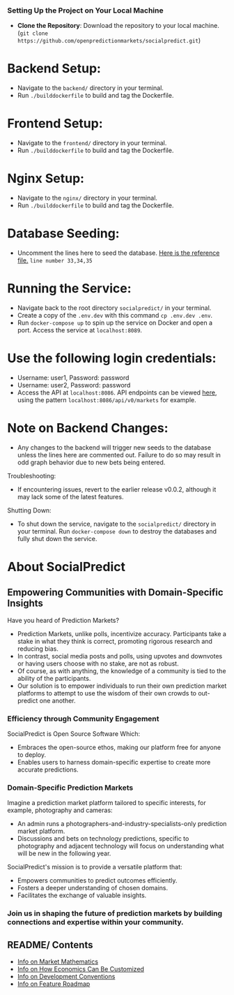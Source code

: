

### Setting Up the Project on Your Local Machine ###

- **Clone the Repository**: Download the repository to your local machine. (`git clone https://github.com/openpredictionmarkets/socialpredict.git`)

# Backend Setup:

- Navigate to the `backend/` directory in your terminal.
- Run `./builddockerfile` to build and tag the Dockerfile.

# Frontend Setup:

- Navigate to the `frontend/` directory in your terminal.
- Run `./builddockerfile` to build and tag the Dockerfile.

# Nginx Setup:

- Navigate to the `nginx/` directory in your terminal.
- Run `./builddockerfile` to build and tag the Dockerfile.
  
# Database Seeding:

- Uncomment the lines here to seed the database. [Here is the reference file.](https://github.com/openpredictionmarkets/socialpredict/blob/c52ad85ee20cc2ab347598db543fb29ad05c45d9/backend/main.go#L32) `line number 33,34,35`
  
# Running the Service:

- Navigate back to the root directory `socialpredict/` in your terminal.
- Create a copy of the `.env.dev` with this command `cp .env.dev .env`.
- Run `docker-compose up` to spin up the service on Docker and open a port. Access the service at `localhost:8089`.

# Use the following login credentials:

- Username: user1, Password: password
- Username: user2, Password: password
- Access the API at `localhost:8086`. API endpoints can be viewed [here](localhost:8086/api/v0/markets), using the pattern `localhost:8086/api/v0/markets` for example.
  
# Note on Backend Changes:

- Any changes to the backend will trigger new seeds to the database unless the lines here are commented out. Failure to do so may result in odd graph behavior due to new bets being entered.

Troubleshooting:

- If encountering issues, revert to the earlier release v0.0.2, although it may lack some of the latest features.

Shutting Down:

- To shut down the service, navigate to the `socialpredict/` directory in your terminal.
Run `docker-compose down` to destroy the databases and fully shut down the service.



# About SocialPredict

## Empowering Communities with Domain-Specific Insights

Have you heard of Prediction Markets?

- Prediction Markets, unlike polls, incentivize accuracy. Participants take a stake in what they think is correct, promoting rigorous research and reducing bias.
- In contrast, social media posts and polls, using upvotes and downvotes or having users choose with no stake, are not as robust.
- Of course, as with anything, the knowledge of a community is tied to the ability of the participants.
- Our solution is to empower individuals to run their own prediction market platforms to attempt to use the wisdom of their own crowds to out-predict one another.

### Efficiency through Community Engagement

SocialPredict is Open Source Software Which:

- Embraces the open-source ethos, making our platform free for anyone to deploy.
- Enables users to harness domain-specific expertise to create more accurate predictions.

### Domain-Specific Prediction Markets

Imagine a prediction market platform tailored to specific interests, for example, photography and cameras:

- An admin runs a photographers-and-industry-specialists-only prediction market platform.
- Discussions and bets on technology predictions, specific to photography and adjacent technology will focus on understanding what will be new in the following year.

SocialPredict's mission is to provide a versatile platform that:

- Empowers communities to predict outcomes efficiently.
- Fosters a deeper understanding of chosen domains.
- Facilitates the exchange of valuable insights.

### Join us in shaping the future of prediction markets by building connections and expertise within your community.

## README/ Contents

* [Info on Market Mathematics](/README/README-MATH.md)
* [Info on How Economics Can Be Customized](/README/README-CONFIG.md)
* [Info on Development Conventions](/README/README-CONVENTIONS.md)
* [Info on Feature Roadmap](/README/README-ROADMAP.md)
